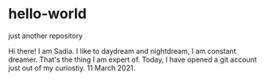 # hello-world
just another repository

Hi there! I am Sadia. 
I like to daydream and nightdream, I am constant dreamer. That's the thing I am expert of.
Today, I have opened a git account just out of my curiostiy. 11 March 2021.
